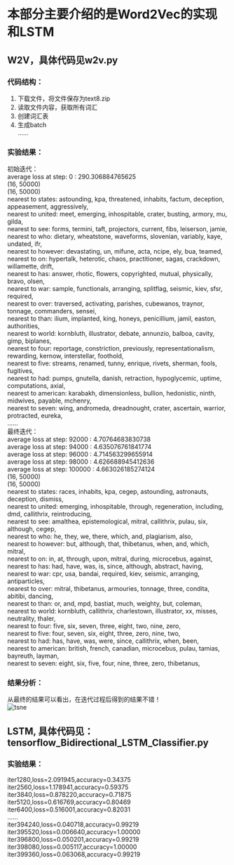 # 本部分主要介绍的是Word2Vec的实现和LSTM

## W2V，具体代码见w2v.py

### 代码结构：
1. 下载文件，将文件保存为text8.zip<br>
2. 读取文件内容，获取所有词汇<br>
3. 创建词汇表<br>
4. 生成batch<br>
......<br>

### 实验结果：
初始迭代：<br>
average loss at step: 0 : 290.306884765625<br>
(16, 50000)<br>
(16, 50000)<br>
nearest to states: astounding, kpa, threatened, inhabits, factum, deception, appeasement, aggressively,<br>
nearest to united: meet, emerging, inhospitable, crater, busting, armory, mu, gilda,<br>
nearest to see: forms, termini, taft, projectors, current, fibs, leiserson, jamie,<br>
nearest to who: dietary, wheatstone, waveforms, slovenian, variably, kaye, undated, ifr,<br>
nearest to however: devastating, un, mifune, acta, ncipe, ely, bua, teamed,<br>
nearest to on: hypertalk, heterotic, chaos, practitioner, sagas, crackdown, willamette, drift,<br>
nearest to has: answer, rhotic, flowers, copyrighted, mutual, physically, bravo, olsen,<br>
nearest to war: sample, functionals, arranging, splitflag, seismic, kiev, sfsr, required,<br>
nearest to over: traversed, activating, parishes, cubewanos, traynor, tonnage, commanders, sensei,<br>
nearest to than: ilium, implanted, king, honeys, penicillium, jamil, easton, authorities,<br>
nearest to world: kornbluth, illustrator, debate, annunzio, balboa, cavity, gimp, biplanes,<br>
nearest to four: reportage, constriction, previously, representationalism, rewarding, kernow, interstellar, foothold,<br>
nearest to five: streams, renamed, tunny, enrique, rivets, sherman, fools, fugitives,<br>
nearest to had: pumps, gnutella, danish, retraction, hypoglycemic, uptime, computations, axial,<br>
nearest to american: karabakh, dimensionless, bullion, hedonistic, ninth, midwives, payable, mchenry,<br>
nearest to seven: wing, andromeda, dreadnought, crater, ascertain, warrior, protracted, eureka,<br>
......<br>
最终迭代：<br>
average loss at step: 92000 : 4.70764683830738<br>
average loss at step: 94000 : 4.635076761841774<br>
average loss at step: 96000 : 4.714563299655914<br>
average loss at step: 98000 : 4.626688945412636<br>
average loss at step: 100000 : 4.663026185274124<br>
(16, 50000)<br>
(16, 50000)<br>
nearest to states: races, inhabits, kpa, cegep, astounding, astronauts, deception, dismiss,<br>
nearest to united: emerging, inhospitable, through, regeneration, including, dmd, callithrix, reintroducing,<br>
nearest to see: amalthea, epistemological, mitral, callithrix, pulau, six, although, cegep,<br>
nearest to who: he, they, we, there, which, and, plagiarism, also,<br>
nearest to however: but, although, that, thibetanus, when, and, which, mitral,<br>
nearest to on: in, at, through, upon, mitral, during, microcebus, against,<br>
nearest to has: had, have, was, is, since, although, abstract, having,<br>
nearest to war: cpr, usa, bandai, required, kiev, seismic, arranging, antiparticles,<br>
nearest to over: mitral, thibetanus, armouries, tonnage, three, condita, abitibi, dancing,<br>
nearest to than: or, and, mpd, bastiat, much, weighty, but, coleman,<br>
nearest to world: kornbluth, callithrix, charlestown, illustrator, xx, misses, neutrality, thaler,<br>
nearest to four: five, six, seven, three, eight, two, nine, zero,<br>
nearest to five: four, seven, six, eight, three, zero, nine, two,<br>
nearest to had: has, have, was, were, since, callithrix, when, been,<br>
nearest to american: british, french, canadian, microcebus, pulau, tamias, bayreuth, layman,<br>
nearest to seven: eight, six, five, four, nine, three, zero, thibetanus,<br>

### 结果分析：
从最终的结果可以看出，在迭代过程后得到的结果不错！<br>
![tsne]()

## LSTM, 具体代码见：tensorflow_Bidirectional_LSTM_Classifier.py

### 实验结果：
iter1280,loss=2.091945,accuracy=0.34375<br>
iter2560,loss=1.178941,accuracy=0.59375<br>
iter3840,loss=0.878220,accuracy=0.71875<br>
iter5120,loss=0.616769,accuracy=0.80469<br>
iter6400,loss=0.516001,accuracy=0.82031<br>
......<br>
iter394240,loss=0.040718,accuracy=0.99219<br>
iter395520,loss=0.006640,accuracy=1.00000<br>
iter396800,loss=0.050201,accuracy=0.99219<br>
iter398080,loss=0.005117,accuracy=1.00000<br>
iter399360,loss=0.063068,accuracy=0.99219<br>


